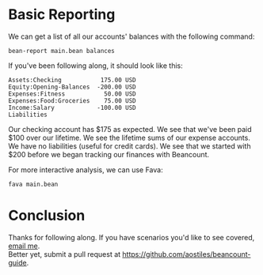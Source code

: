 # Basic Reporting

We can get a list of all our accounts' balances with the following command:
```
bean-report main.bean balances
```
If you've been following along, it should look like this:
```
Assets:Checking           175.00 USD
Equity:Opening-Balances  -200.00 USD
Expenses:Fitness           50.00 USD
Expenses:Food:Groceries    75.00 USD
Income:Salary            -100.00 USD
Liabilities
```
Our checking account has $175 as expected. We see that we've been paid $100 over our lifetime. We see the lifetime sums of our expense accounts. We have no liabilities (useful for credit cards). We see that we started with $200 before we began tracking our finances with Beancount.

For more interactive analysis, we can use Fava:
```
fava main.bean
```

# Conclusion

Thanks for following along. If you have scenarios you'd like to see covered,
<A HREF="&#109;&#97;&#105;&#108;&#116;&#111;&#58;%61%6E%64%72%65%77%40%61%6F%73%74%69%6C%2E%65%73">email me</A>.  
Better yet, submit a pull request at <https://github.com/aostiles/beancount-guide>.